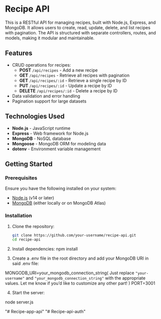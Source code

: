 # Recipe API

This is a RESTful API for managing recipes, built with Node.js, Express, and MongoDB. It allows users to create, read, update, delete, and list recipes with pagination. The API is structured with separate controllers, routes, and models, making it modular and maintainable.

## Features

- CRUD operations for recipes:
  - **POST** `/api/recipes` - Add a new recipe
  - **GET** `/api/recipes` - Retrieve all recipes with pagination
  - **GET** `/api/recipes/:id` - Retrieve a single recipe by ID
  - **PUT** `/api/recipes/:id` - Update a recipe by ID
  - **DELETE** `/api/recipes/:id` - Delete a recipe by ID
- Data validation and error handling
- Pagination support for large datasets

## Technologies Used

- **Node.js** - JavaScript runtime
- **Express** - Web framework for Node.js
- **MongoDB** - NoSQL database
- **Mongoose** - MongoDB ORM for modeling data
- **dotenv** - Environment variable management

## Getting Started

### Prerequisites

Ensure you have the following installed on your system:
- [Node.js](https://nodejs.org/) (v14 or later)
- [MongoDB](https://www.mongodb.com/) (either locally or on MongoDB Atlas)

### Installation

1. Clone the repository:
   ```bash
   git clone https://github.com/your-username/recipe-api.git
   cd recipe-api

2. Install dependencies:
   npm install

3. Create a .env file in the root directory and add your MongoDB URI in said .env file:

MONGODB_URI=your_mongodb_connection_string(
Just replace `"your-username"` and `"your_mongodb_connection_string"` with the appropriate values. Let me know if you’d like to customize any other part!
)
PORT=3001

4. Start the server:

node server.js


"# Recipe-app-api" 
"# Recipe-api-auth" 
